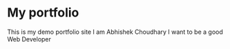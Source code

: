 # My portfolio
This is my demo portfolio site
I am Abhishek Choudhary
I want to be a good Web Developer